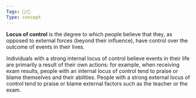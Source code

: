 ```yaml
---
Tags: 🧵/🌱
Type: concept
---
```


**Locus of control** is the degree to which people believe that they, as opposed to external forces (beyond their influence), have control over the outcome of events in their lives.

Individuals with a strong internal locus of control believe events in their life are primarily a result of their own actions: for example, when receiving exam results, people with an internal locus of control tend to praise or blame themselves and their abilities. People with a strong external locus of control tend to praise or blame external factors such as the teacher or the exam.